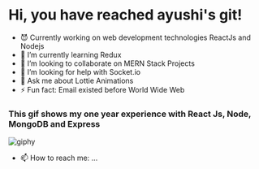 # Hi, you have reached ayushi's git!

- :smiling_imp: Currently working on web development technologies ReactJs and Nodejs
- 🌱 I’m currently learning Redux
- 👯 I’m looking to collaborate on MERN Stack Projects
- 🤔 I’m looking for help with Socket.io
- 💬 Ask me about Lottie Animations
- ⚡ Fun fact: Email existed before World Wide Web
### This gif shows my one year experience with React Js, Node, MongoDB and Express
![giphy](https://user-images.githubusercontent.com/56116708/115560247-06738d00-a2d2-11eb-84b3-9e34ca754c9c.gif) 
- 📫 How to reach me: ...

<!--
**srivastavayushi/srivastavayushi** is a ✨ _special_ ✨ repository because its `README.md` (this file) appears on your GitHub profile.

Here are some ideas to get you started:


-->
